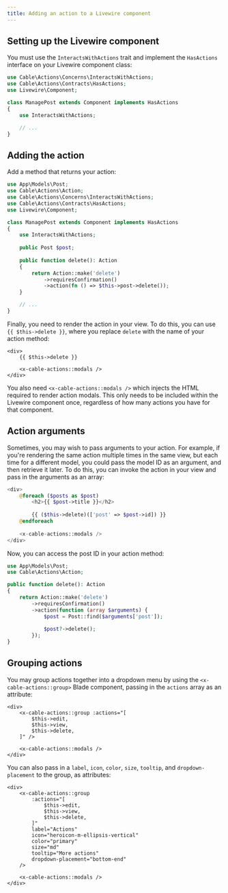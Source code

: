 ```yaml
---
title: Adding an action to a Livewire component
---
```


## Setting up the Livewire component

You must use the `InteractsWithActions` trait and implement the `HasActions` interface on your Livewire component class:

```php
use Cable\Actions\Concerns\InteractsWithActions;
use Cable\Actions\Contracts\HasActions;
use Livewire\Component;

class ManagePost extends Component implements HasActions
{
    use InteractsWithActions;

    // ...
}
```

## Adding the action

Add a method that returns your action:

```php
use App\Models\Post;
use Cable\Actions\Action;
use Cable\Actions\Concerns\InteractsWithActions;
use Cable\Actions\Contracts\HasActions;
use Livewire\Component;

class ManagePost extends Component implements HasActions
{
    use InteractsWithActions;
    
    public Post $post;
    
    public function delete(): Action
    {
        return Action::make('delete')
            ->requiresConfirmation()
            ->action(fn () => $this->post->delete());
    }

    // ...
}
```

Finally, you need to render the action in your view. To do this, you can use `{{ $this->delete }}`, where you replace `delete` with the name of your action method:

```blade
<div>
    {{ $this->delete }}
    
    <x-cable-actions::modals />
</div>
```

You also need `<x-cable-actions::modals />` which injects the HTML required to render action modals. This only needs to be included within the Livewire component once, regardless of how many actions you have for that component.

## Action arguments

Sometimes, you may wish to pass arguments to your action. For example, if you're rendering the same action multiple times in the same view, but each time for a different model, you could pass the model ID as an argument, and then retrieve it later. To do this, you can invoke the action in your view and pass in the arguments as an array:

```php
<div>
    @foreach ($posts as $post)
        <h2>{{ $post->title }}</h2>
        
        {{ ($this->delete)(['post' => $post->id]) }}
    @endforeach
    
    <x-cable-actions::modals />
</div>
```

Now, you can access the post ID in your action method:

```php
use App\Models\Post;
use Cable\Actions\Action;

public function delete(): Action
{
    return Action::make('delete')
        ->requiresConfirmation()
        ->action(function (array $arguments) {
            $post = Post::find($arguments['post']);
            
            $post?->delete();
        });
}
```

## Grouping actions

You may group actions together into a dropdown menu by using the `<x-cable-actions::group>` Blade component, passing in the `actions` array as an attribute:

```blade
<div>
    <x-cable-actions::group :actions="[
        $this->edit,
        $this->view,
        $this->delete,
    ]" />
    
    <x-cable-actions::modals />
</div>
```

You can also pass in a `label`, `icon`, `color`, `size`, `tooltip`, and `dropdown-placement` to the group, as attributes:

```blade
<div>
    <x-cable-actions::group
        :actions="[
            $this->edit,
            $this->view,
            $this->delete,
        ]"
        label="Actions"
        icon="heroicon-m-ellipsis-vertical"
        color="primary"
        size="md"
        tooltip="More actions"
        dropdown-placement="bottom-end"
    />
    
    <x-cable-actions::modals />
</div>
```
